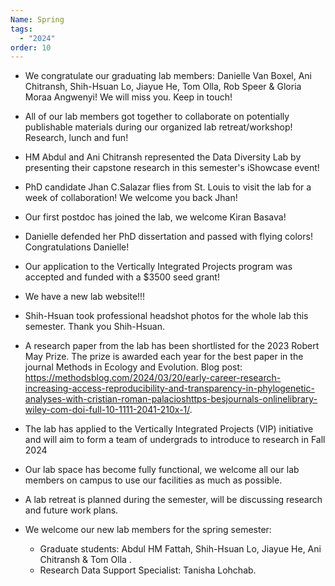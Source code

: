 ```yaml
---
Name: Spring
tags:
  - "2024"
order: 10
---
```

* We congratulate our graduating lab members: Danielle Van Boxel, Ani Chitransh, Shih-Hsuan Lo, Jiayue He, Tom Olla, Rob Speer & Gloria Moraa Angwenyi! We will miss you. Keep in touch!
* All of our lab members got together to collaborate on potentially publishable materials during our organized lab retreat/workshop! Research, lunch and fun!
* HM Abdul and Ani Chitransh represented the Data Diversity Lab by presenting their capstone research in this semester's iShowcase event!
* PhD candidate Jhan C.Salazar flies from St. Louis to visit the lab for a week of collaboration! We welcome you back Jhan!
* Our first postdoc has joined the lab, we welcome Kiran Basava!
* Danielle defended her PhD dissertation and passed with flying colors! Congratulations Danielle!
* Our application to the Vertically Integrated Projects program was accepted and funded with a $3500 seed grant!
* We have a new lab website!!!
* Shih-Hsuan took professional headshot photos for the whole lab this semester. Thank you Shih-Hsuan.
* A research paper from the lab has been shortlisted for the 2023 Robert May Prize. The prize is awarded each year for the best paper in the journal Methods in Ecology and Evolution. Blog post: <https://methodsblog.com/2024/03/20/early-career-research-increasing-access-reproducibility-and-transparency-in-phylogenetic-analyses-with-cristian-roman-palacioshttps-besjournals-onlinelibrary-wiley-com-doi-full-10-1111-2041-210x-1/>.
* The lab has applied to the Vertically Integrated Projects (VIP) initiative and will aim to form a team of undergrads to introduce to research  in Fall 2024
* Our lab space has become fully functional, we welcome all our lab members on campus to use our facilities as much as possible.
* A lab retreat is planned during the semester, will be discussing research and future work plans.
* We welcome our new lab members for the spring semester:

  * Graduate students: Abdul HM Fattah, Shih-Hsuan Lo, Jiayue He, Ani Chitransh & Tom Olla .
  * Research Data Support Specialist: Tanisha Lohchab.
